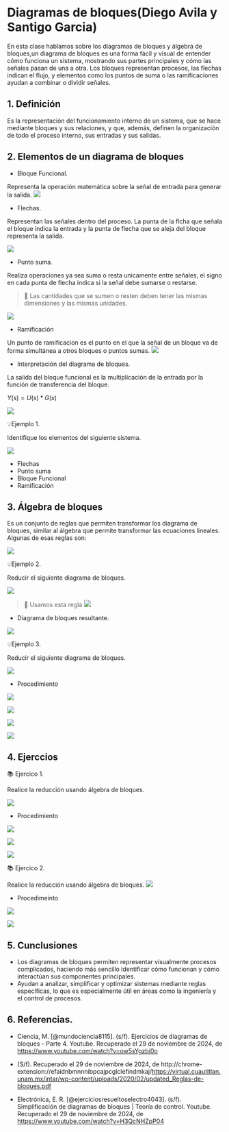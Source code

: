 # Diagramas de bloques(Diego Avila y Santigo Garcia)
En esta clase hablamos sobre los diagramas de bloques y álgebra de bloques,un diagrama de bloques es una forma fácil y visual de entender cómo funciona un sistema, mostrando sus partes principales y cómo las señales pasan de una a otra. Los bloques representan procesos, las flechas indican el flujo, y elementos como los puntos de suma o las ramificaciones ayudan a combinar o dividir señales.
## 1. Definición
Es la representación del funcionamiento interno de un sistema, que se hace mediante bloques y sus relaciones, y que, además, definen la organización de todo el proceso interno, sus entradas y sus salidas.

## 2. Elementos de un diagrama de bloques

- Bloque Funcional.

Representa la operación matemática sobre la señal de entrada para generar la salida.
![](https://github.com/diegavila00/Apuntes/blob/main/TP/pp.png)

- Flechas.

Representan las señales dentro del proceso. La punta de la flcha que señala el bloque indica la entrada y la punta de flecha que se aleja del bloque representa la salida. 


![](https://github.com/diegavila00/Apuntes/blob/main/TP/FF.png)

- Punto suma.

Realiza operaciones ya sea suma o resta unicamente entre señales, el signo en cada punta de flecha indica si la señal debe sumarse o restarse.

>🔑 Las cantidades que se sumen o resten deben tener las mismas dimensiones y las mismas unidades.


![](https://github.com/diegavila00/Apuntes/blob/main/TP/sss.png)

- Ramificación

Un punto de ramificacion es el punto en el que la señal de un bloque va de forma simultánea a otros bloques o puntos sumas.
![](https://github.com/diegavila00/Apuntes/blob/main/TP/rrr.png)

- Interpretación del diagrama de bloques.


La salida del bloque funcional es la multiplicación de la entrada por la función de transferencia del bloque.

$Y(s)=U(s)*G(s)$

![](https://github.com/diegavila00/Apuntes/blob/main/TP/pp2.png)

💡Ejemplo 1.

Identifique los elementos del siguiente sistema.

![](https://github.com/diegavila00/Apuntes/blob/main/TP/%C3%B1.png)

- Flechas
- Punto suma
- Bloque Funcional
- Ramificación 

## 3. Álgebra de bloques 
Es un conjunto de reglas que permiten transformar los diagrama de bloques, similar al álgebra que permite transformar las ecuaciones lineales.
Algunas de esas reglas son:

![](https://github.com/diegavila00/Apuntes/blob/main/TP/reglas.png)

💡Ejemplo 2.

Reducir el siguiente diagrama de bloques.

![](https://github.com/diegavila00/Apuntes/blob/main/TP/wwww.png)

>🔑
>Usamos esta regla
>![](https://github.com/diegavila00/Apuntes/blob/main/TP/oooooooooo.png)

- Diagrama de bloques resultante.

![](https://github.com/diegavila00/Apuntes/blob/main/TP/xxxxxx.png)


💡Ejemplo 3.

Reducir el siguiente diagrama de bloques.

![](https://github.com/diegavila00/Apuntes/blob/main/TP/bbbbbb.png)

- Procedimiento

![](https://github.com/diegavila00/Apuntes/blob/main/TP/aaaaaaaa.png)

![](https://github.com/diegavila00/Apuntes/blob/main/TP/nnnnnnnn.png)

![](https://github.com/diegavila00/Apuntes/blob/main/TP/cccccc.png)

![](https://github.com/diegavila00/Apuntes/blob/main/TP/RRRRRR.png)

## 4. Ejerccios 

📚 Ejercico 1. 

Realice la reducción usando álgebra de bloques.

![](https://github.com/diegavila00/Apuntes/blob/main/TP/eje1.png)

- Procedimiento 

![](https://github.com/diegavila00/Apuntes/blob/main/TP/eje1.1.png)

![](https://github.com/diegavila00/Apuntes/blob/main/TP/eje1.2.png)

![](https://github.com/diegavila00/Apuntes/blob/main/TP/eje1.3.png)

📚 Ejercico 2. 

Realice la reducción usando álgebra de bloques.
![](https://github.com/diegavila00/Apuntes/blob/main/TP/eje2.png)

- Procedimeinto

![](https://github.com/diegavila00/Apuntes/blob/main/TP/eje2.1.png)

![](https://github.com/diegavila00/Apuntes/blob/main/TP/eje2.2.png)


## 5. Cunclusiones 

- Los diagramas de bloques permiten representar visualmente procesos complicados, haciendo más sencillo identificar cómo funcionan y cómo interactúan sus componentes principales.
- Ayudan a analizar, simplificar y optimizar sistemas mediante reglas específicas, lo que es especialmente útil en áreas como la ingeniería y el control de procesos.

## 6. Referencias.

- Ciencia, M. [@mundociencia8115]. (s/f). Ejercicios de diagramas de bloques - Parte 4. Youtube. Recuperado el 29 de noviembre de 2024, de https://www.youtube.com/watch?v=ow5sYgzbi0o

- (S/f). Recuperado el 29 de noviembre de 2024, de http://chrome-extension://efaidnbmnnnibpcajpcglclefindmkaj/https://virtual.cuautitlan.unam.mx/intar/wp-content/uploads/2020/02/updated_Reglas-de-bloques.pdf
- Electrónica, E. R. [@ejerciciosresueltoselectro4043]. (s/f). Simplificación de diagramas de bloques | Teoría de control. Youtube. Recuperado el 29 de noviembre de 2024, de https://www.youtube.com/watch?v=H3QcNHZpP04










